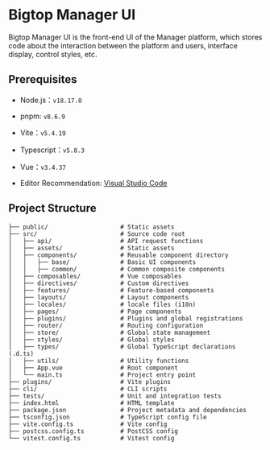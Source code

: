 <!---
   Licensed to the Apache Software Foundation (ASF) under one or more
   contributor license agreements.  See the NOTICE file distributed with
   this work for additional information regarding copyright ownership.
   The ASF licenses this file to You under the Apache License, Version 2.0
   (the "License"); you may not use this file except in compliance with
   the License.  You may obtain a copy of the License at

       http://www.apache.org/licenses/LICENSE-2.0

   Unless required by applicable law or agreed to in writing, software
   distributed under the License is distributed on an "AS IS" BASIS,
   WITHOUT WARRANTIES OR CONDITIONS OF ANY KIND, either express or implied.
   See the License for the specific language governing permissions and
   limitations under the License.
--->

# Bigtop Manager UI 

Bigtop Manager UI is the front-end UI of the Manager platform, which stores code about the interaction between the platform and users, interface display, control styles, etc.

## Prerequisites

- Node.js：`v18.17.0`

- pnpm: `v8.6.9`

- Vite：`v5.4.19`

- Typescript：`v5.8.3`

- Vue：`v3.4.37`

- Editor Recommendation: [Visual Studio Code](https://code.visualstudio.com/)

## Project Structure

```plaintext
├── public/                    # Static assets
├── src/                       # Source code root
│   ├── api/                   # API request functions
│   ├── assets/                # Static assets 
│   ├── components/            # Reusable component directory
│   │   ├── base/              # Basic UI components
│   │   ├── common/            # Common composite components
│   ├── composables/           # Vue composables 
│   ├── directives/            # Custom directives
│   ├── features/              # Feature-based components
│   ├── layouts/               # Layout components
│   ├── locales/               # locale files (i18n)
│   ├── pages/                 # Page components
│   ├── plugins/               # Plugins and global registrations
│   ├── router/                # Routing configuration
│   ├── store/                 # Global state management
│   ├── styles/                # Global styles
│   ├── types/                 # Global TypeScript declarations (.d.ts)
│   ├── utils/                 # Utility functions
│   ├── App.vue                # Root component
│   └── main.ts                # Project entry point
├── plugins/                   # Vite plugins
├── cli/                       # CLI scripts 
├── tests/                     # Unit and integration tests
├── index.html                 # HTML template
├── package.json               # Project metadata and dependencies
├── tsconfig.json              # TypeScript config file
├── vite.config.ts             # Vite config
├── postcss.config.ts          # PostCSS config
└── vitest.config.ts           # Vitest config
```
